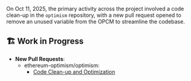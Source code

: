 On Oct 11, 2025, the primary activity across the project involved a code clean-up in the `optimism` repository, with a new pull request opened to remove an unused variable from the OPCM to streamline the codebase.

## 🏗️ Work in Progress
- **New Pull Requests**:
  - ethereum-optimism/optimism:
    - [Code Clean-up and Optimization](https://github.com/ethereum-optimism/optimism/pull/17828)